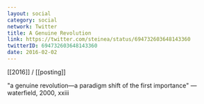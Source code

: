 ```yaml
---
layout: social
category: social
network: Twitter
title: A Genuine Revolution
link: https://twitter.com/steinea/status/694732603648143360
twitterID: 694732603648143360
date: 2016-02-02
---
```


[[2016]] / [[posting]]

"a genuine revolution—a paradigm shift of the first importance" —waterfield, 2000, xxiii
